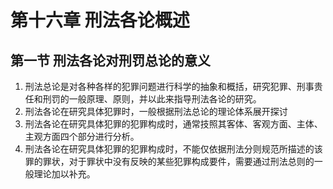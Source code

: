 # 第十六章 刑法各论概述

## 第一节 刑法各论对刑罚总论的意义
1. 刑法总论是对各种各样的犯罪问题进行科学的抽象和概括，研究犯罪、刑事贵任和刑罚的一般原理、原则，并以此来指导刑法各论的研究。
2. 刑法各论在研究具体犯罪时，一般根据刑法总论的理论体系展开探讨
3. 刑法各论在研究具体犯罪的犯罪构成时，通常技照其客体、客观方面、主体、主观方面四个部分进行分析。
4. 刑法各论在研究具体犯罪的犯罪构成时，不能仅依据刑法分则规范所描述的该罪的罪状，对于罪状中没有反映的某些犯罪构成要件，需要通过刑法总则的一般理论加以补充。